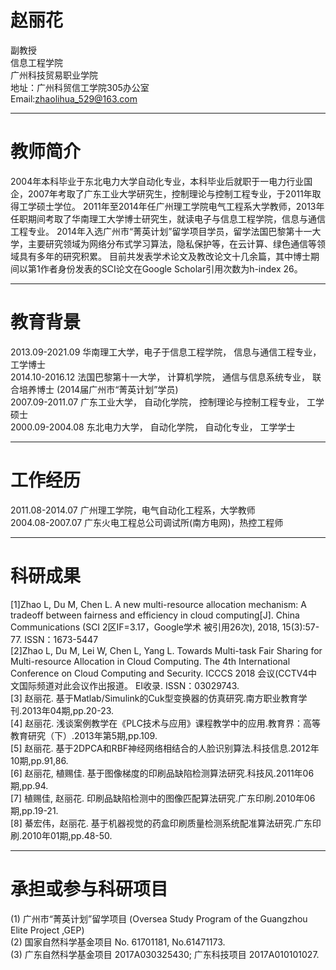 # 赵丽花
副教授  
信息工程学院  
广州科技贸易职业学院                 
地址：广州科贸信工学院305办公室    
Email:zhaolihua_529@163.com  
****
# 教师简介
2004年本科毕业于东北电力大学自动化专业，本科毕业后就职于一电力行业国企，2007年考取了广东工业大学研究生，控制理论与控制工程专业，于2011年取得工学硕士学位。
2011年至2014年任广州理工学院电气工程系大学教师，2013年任职期间考取了华南理工大学博士研究生，就读电子与信息工程学院，信息与通信工程专业。
2014年入选广州市“菁英计划”留学项目学员，留学法国巴黎第十一大学，主要研究领域为网络分布式学习算法，隐私保护等，在云计算、绿色通信等领域具有多年的研究积累。
目前共发表学术论文及教改论文十几余篇，其中博士期间以第1作者身份发表的SCI论文在Google Scholar引用次数为h-index 26。  
****
# 教育背景
2013.09-2021.09  华南理工大学，电子于信息工程学院，  信息与通信工程专业， 工学博士  
2014.10-2016.12  法国巴黎第十一大学， 计算机学院，    通信与信息系统专业，  联合培养博士 (2014届广州市“菁英计划”学员)   
2007.09-2011.07  广东工业大学，   自动化学院，  控制理论与控制工程专业，    工学硕士  
2000.09-2004.08  东北电力大学，   自动化学院，  自动化专业，    工学学士  
****
# 工作经历
2011.08-2014.07 广州理工学院，电气自动化工程系，大学教师  
2004.08-2007.07 广东火电工程总公司调试所(南方电网)，热控工程师
****
# 科研成果
[1]Zhao L, Du M, Chen L. A new multi-resource allocation mechanism: A tradeoff between fairness and efficiency in cloud computing[J]. China Communications
(SCI 2区IF=3.17，Google学术 被引用26次), 2018, 15(3):57-77. ISSN：1673-5447  
[2]Zhao L, Du M, Lei W, Chen L, Yang L. Towards Multi-task Fair Sharing for Multi-resource Allocation in Cloud Computing. The 4th International Conference on Cloud Computing and Security. ICCCS 2018 会议(CCTV4中文国际频道对此会议作出报道。
EI收录. ISSN：03029743.  
[3] 赵丽花. 基于Matlab/Simulink的Cuk型变换器的仿真研究.南方职业教育学刊.2013年04期,pp.20-23.  
[4] 赵丽花. 浅谈案例教学在《PLC技术与应用》课程教学中的应用.教育界：高等教育研究（下）.2013年第5期,pp.109.  
[5] 赵丽花. 基于2DPCA和RBF神经网络相结合的人脸识别算法.科技信息.2012年10期,pp.91,86.  
[6] 赵丽花, 植赐佳. 基于图像梯度的印刷品缺陷检测算法研究.科技风.2011年06期,pp.94.  
[7] 植赐佳, 赵丽花. 印刷品缺陷检测中的图像匹配算法研究.广东印刷.2010年06期,pp.19-21.  
[8] 綦宏伟，赵丽花. 基于机器视觉的药盒印刷质量检测系统配准算法研究.广东印刷.2010年01期,pp.48-50.   
***
# 承担或参与科研项目
(1) 广州市“菁英计划”留学项目 (Oversea Study Program of the Guangzhou Elite Project ,GEP)  
(2) 国家自然科学基金项目 No. 61701181,  No.61471173.   
(3) 广东自然科学基金项目 2017A030325430; 广东科技项目 2017A010101027.  
